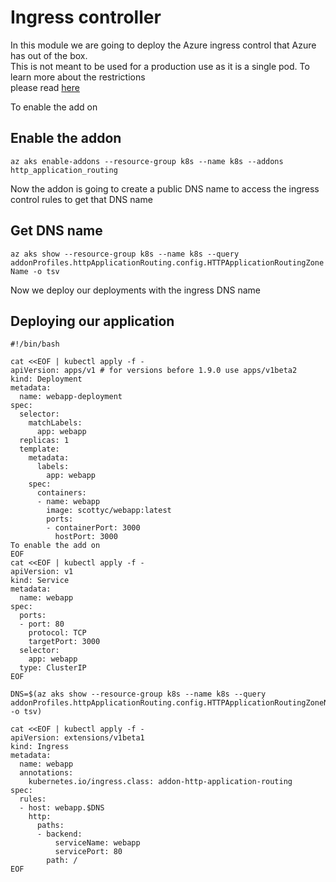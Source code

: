 # Ingress controller

In this module we are going to deploy the Azure ingress control that Azure has out of the box.  
This is not meant to be used for a production use as it is a single pod. To learn more about the restrictions  
please read [here](https://docs.microsoft.com/en-us/azure/aks/http-application-routing/?WT.mc_id=aksworkshop-github-sccoulto)  

To enable the add on 

## Enable the addon
`az aks enable-addons --resource-group k8s --name k8s --addons http_application_routing`

Now the addon is going to create a public DNS name to access the ingress control rules to get that DNS name  

## Get DNS name
`az aks show --resource-group k8s --name k8s --query addonProfiles.httpApplicationRouting.config.HTTPApplicationRoutingZoneName -o tsv`

Now we deploy our deployments with the ingress DNS name

## Deploying our application
```
#!/bin/bash

cat <<EOF | kubectl apply -f -
apiVersion: apps/v1 # for versions before 1.9.0 use apps/v1beta2
kind: Deployment
metadata:
  name: webapp-deployment
spec:
  selector:
    matchLabels:
      app: webapp
  replicas: 1
  template:
    metadata:
      labels:
        app: webapp
    spec:
      containers:
      - name: webapp
        image: scottyc/webapp:latest
        ports:
        - containerPort: 3000
          hostPort: 3000
To enable the add on 
EOF
cat <<EOF | kubectl apply -f -
apiVersion: v1
kind: Service
metadata:
  name: webapp
spec:
  ports:
  - port: 80
    protocol: TCP
    targetPort: 3000
  selector:
    app: webapp
  type: ClusterIP
EOF

DNS=$(az aks show --resource-group k8s --name k8s --query addonProfiles.httpApplicationRouting.config.HTTPApplicationRoutingZoneName -o tsv)

cat <<EOF | kubectl apply -f -
apiVersion: extensions/v1beta1
kind: Ingress
metadata:
  name: webapp
  annotations:
    kubernetes.io/ingress.class: addon-http-application-routing
spec:
  rules:
  - host: webapp.$DNS
    http:
      paths:
      - backend:
          serviceName: webapp
          servicePort: 80
        path: /
EOF        
```
